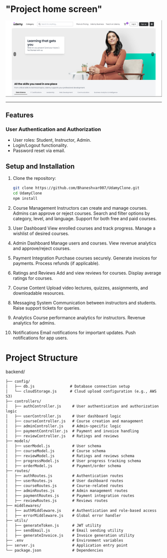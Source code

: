 # "Project home screen"

<img src="/overview.png">




---

## **Features**
### **User Authentication and Authorization**
- User roles: Student, Instructor, Admin.
- Login/Logout functionality.
- Password reset via email.



## **Setup and Installation**
1. Clone the repository:
   ```bash
   git clone https://github.com/Bhaneshvar007/UdamyClone.git
   cd UdamyClone
   npm install

2. Course Management
Instructors can create and manage courses.
Admins can approve or reject courses.
Search and filter options by category, level, and language.
Support for both free and paid courses.

3. User Dashboard
View enrolled courses and track progress.
Manage a wishlist of desired courses.

4. Admin Dashboard
Manage users and courses.
View revenue analytics and approve/reject courses.

5. Payment Integration
Purchase courses securely.
Generate invoices for payments.
Process refunds (if applicable).

6. Ratings and Reviews
Add and view reviews for courses.
Display average ratings for courses.

7. Course Content
Upload video lectures, quizzes, assignments, and downloadable resources.

8. Messaging System
Communication between instructors and students.
Raise support tickets for queries.

9. Analytics
Course performance analytics for instructors.
Revenue analytics for admins.

10. Notifications
Email notifications for important updates.
Push notifications for app users.


# **Project Structure**

backend/
```
├── config/
│   ├── db.js                # Database connection setup
│   └── cloudStorage.js      # Cloud upload configuration (e.g., AWS S3)
├── controllers/
│   ├── authController.js     # User authentication and authorization logic
│   ├── userController.js     # User dashboard logic
│   ├── courseController.js   # Course creation and management
│   ├── adminController.js    # Admin-specific logic
│   ├── paymentController.js  # Payment and invoice handling
│   ├── reviewController.js   # Ratings and reviews
├── models/
│   ├── userModel.js          # User schema
│   ├── courseModel.js        # Course schema
│   ├── reviewModel.js        # Ratings and reviews schema
│   ├── progressModel.js      # User progress tracking schema
│   ├── orderModel.js         # Payment/order schema
├── routes/
│   ├── authRoutes.js         # Authentication routes
│   ├── userRoutes.js         # User dashboard routes
│   ├── courseRoutes.js       # Course-related routes
│   ├── adminRoutes.js        # Admin management routes
│   ├── paymentRoutes.js      # Payment integration routes
│   ├── reviewRoutes.js       # Reviews routes
├── middlewares/
│   ├── authMiddleware.js     # Authentication and role-based access
│   ├── errorMiddleware.js    # Global error handler
├── utils/
│   ├── generateToken.js      # JWT utility
│   ├── sendEmail.js          # Email sending utility
│   ├── generateInvoice.js    # Invoice generation utility
├── .env                      # Environment variables
├── server.js                 # Application entry point
└── package.json              # Dependencies
```